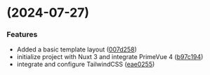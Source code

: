 #  (2024-07-27)


### Features

* Added a basic template layout ([007d258](https://github.com/gede-wahyu/nuxt-prime/commit/007d258c9d3c9c824541244b041d5cc10ec05f48))
* initialize project with Nuxt 3 and integrate PrimeVue 4 ([b97c194](https://github.com/gede-wahyu/nuxt-prime/commit/b97c194d4558397b488e354257bbc6995401e55a))
* integrate and configure TailwindCSS ([eae0255](https://github.com/gede-wahyu/nuxt-prime/commit/eae02557a2b6e67c5fb3d4901cbc92a1bbc8c82c))



